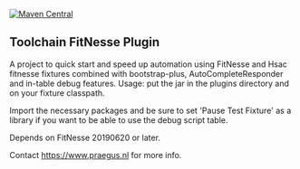 [![Maven Central](https://img.shields.io/maven-central/v/nl.praegus/toolchain-fitnesse-plugin.svg?maxAge=21600)](https://mvnrepository.com/artifact/nl.praegus/toolchain-fitnesse-plugin)
## Toolchain FitNesse Plugin

A project to quick start and speed up automation using FitNesse and Hsac fitnesse fixtures combined with bootstrap-plus, AutoCompleteResponder and in-table debug features.
Usage: put the jar in the plugins directory and on your fixture classpath.

Import the necessary packages and be sure to set 'Pause Test Fixture' as a library if you want to be able to use the debug script table.

Depends on FitNesse 20190620 or later.


Contact https://www.praegus.nl for more info.